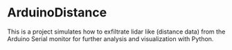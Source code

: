 # ArduinoDistance
This is a project simulates how to exfiltrate lidar like (distance data) from the Arduino Serial monitor for further analysis and visualization with Python.
